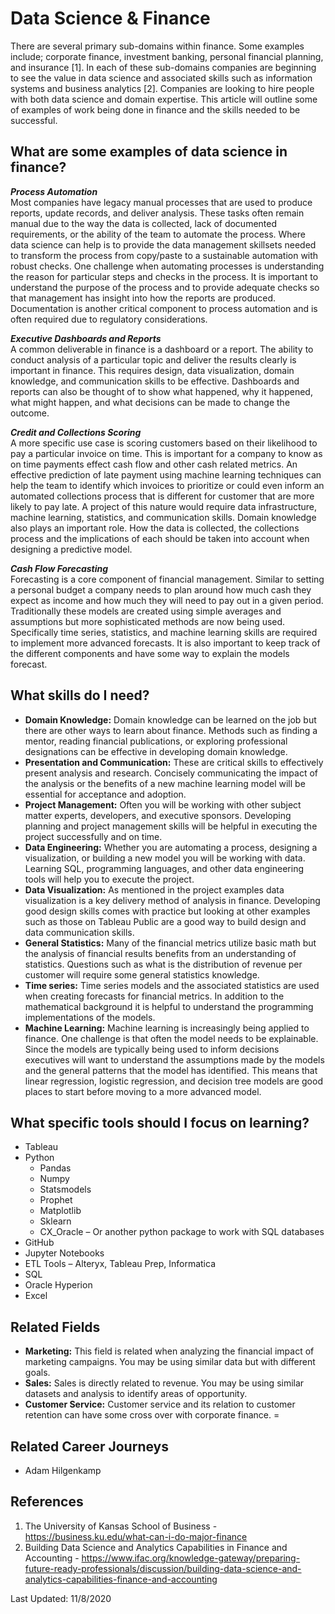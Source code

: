# Data Science & Finance
There are several primary sub-domains within finance.  Some examples include; corporate finance, investment banking, personal financial planning, and insurance [1].  In each of these sub-domains companies are beginning to see the value in data science and associated skills such as information systems and business analytics [2].  Companies are looking to hire people with both data science and domain expertise.  This article will outline some of examples of work being done in finance and the skills needed to be successful. 

## What are some examples of data science in finance?
***Process Automation***  
Most companies have legacy manual processes that are used to produce reports, update records, and deliver analysis.  These tasks often remain manual due to the way the data is collected, lack of documented requirements, or the ability of the team to automate the process.  Where data science can help is to provide the data management skillsets needed to transform the process from copy/paste to a sustainable automation with robust checks.  One challenge when automating processes is understanding the reason for particular steps and checks in the process.  It is important to understand the purpose of the process and to provide adequate checks so that management has insight into how the reports are produced.  Documentation is another critical component to process automation and is often required due to regulatory considerations.
  
***Executive Dashboards and Reports***  
A common deliverable in finance is a dashboard or a report.  The ability to conduct analysis of a particular topic and deliver the results clearly is important in finance.  This requires design, data visualization, domain knowledge, and communication skills to be effective.  Dashboards and reports can also be thought of to show what happened, why it happened, what might happen, and what decisions can be made to change the outcome.  
  
***Credit and Collections Scoring***  
A more specific use case is scoring customers based on their likelihood to pay a particular invoice on time.  This is important for a company to know as on time payments effect cash flow and other cash related metrics.  An effective prediction of late payment using machine learning techniques can help the team to identify which invoices to prioritize or could even inform an automated collections process that is different for customer that are more likely to pay late.  A project of this nature would require data infrastructure, machine learning, statistics, and communication skills.   Domain knowledge also plays an important role.  How the data is collected, the collections process and the implications of each should be taken into account when designing a predictive model.  
  
***Cash Flow Forecasting***  
Forecasting is a core component of financial management.  Similar to setting a personal budget a company needs to plan around how much cash they expect as income and how much they will need to pay out in a given period.  Traditionally these models are created using simple averages and assumptions but more sophisticated methods are now being used.  Specifically time series, statistics, and machine learning skills are required to implement more advanced forecasts.  It is also important to keep track of the different components and have some way to explain the models forecast.   
  
  
## What skills do I need?  
* **Domain Knowledge:**  Domain knowledge can be learned on the job but there are other ways to learn about finance.  Methods such as finding a mentor, reading financial publications, or exploring professional designations can be effective in developing domain knowledge.  
* **Presentation and Communication:**  These are critical skills to effectively present analysis and research.  Concisely communicating the impact of the analysis or the benefits of a new machine learning model will be essential for acceptance and adoption.  
* **Project Management:**  Often you will be working with other subject matter experts, developers, and executive sponsors.  Developing planning and project management skills will be helpful in executing the project successfully and on time.  
* **Data Engineering:**  Whether you are automating a process, designing a visualization, or building a new model you will be working with data.  Learning SQL, programming languages, and other data engineering tools will help you to execute the project.  
* **Data Visualization:**  As mentioned in the project examples data visualization is a key delivery method of analysis in finance.  Developing good design skills comes with practice but looking at other examples such as those on Tableau Public are a good way to build design and data communication skills.  
* **General Statistics:**  Many of the financial metrics utilize basic math but the analysis of financial results benefits from an understanding of statistics.  Questions such as what is the distribution of revenue per customer will require some general statistics knowledge.  
* **Time series:**  Time series models and the associated statistics are used when creating forecasts for financial metrics.  In addition to the mathematical background it is helpful to understand the programming implementations of the models.  
* **Machine Learning:**  Machine learning is increasingly being applied to finance.  One challenge is that often the model needs to be explainable.  Since the models are typically being used to inform decisions executives will want to understand the assumptions made by the models and the general patterns that the model has identified.   This means that linear regression, logistic regression, and decision tree models are good places to start before moving to a more advanced model.

## What specific tools should I focus on learning?  
* Tableau
* Python
    * Pandas
    * Numpy
    * Statsmodels
    * Prophet
    * Matplotlib
    * Sklearn
    * CX_Oracle – Or another python package to work with SQL databases
* GitHub
* Jupyter Notebooks
* ETL Tools – Alteryx, Tableau Prep, Informatica
* SQL
* Oracle Hyperion
* Excel

## Related Fields  
* **Marketing:**  This field is related when analyzing the financial impact of marketing campaigns.  You may be using similar data but with different goals.  
* **Sales:**  Sales is directly related to revenue.  You may be using similar datasets and analysis to identify areas of opportunity.  
* **Customer Service:**  Customer service and its relation to customer retention can have some cross over with corporate finance.   =

## Related Career Journeys  
* Adam Hilgenkamp

## References
1.	The University of Kansas School of Business - https://business.ku.edu/what-can-i-do-major-finance
2.	Building Data Science and Analytics Capabilities in Finance and Accounting - https://www.ifac.org/knowledge-gateway/preparing-future-ready-professionals/discussion/building-data-science-and-analytics-capabilities-finance-and-accounting


Last Updated:  11/8/2020
